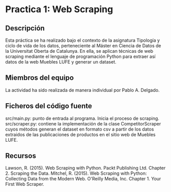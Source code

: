 # Practica 1: Web Scraping

## Descripción

Esta práctica se ha realizado bajo el contexto de la asignatura Tipología y ciclo de vida de los datos, perteneciente al Máster en Ciencia de Datos de la Universitat Oberta de Catalunya. En ella, se aplican técnicas de web scraping mediante el lenguaje de programación Python para extraer así datos de la web Muebles LUFE y generar un dataset.

## Miembros del equipo

La actividad ha sido realizada de manera individual por Pablo A. Delgado.

## Ficheros del código fuente

src/main.py: punto de entrada al programa. Inicia el proceso de scraping.
src/scraper.py: contiene la implementación de la clase CompetitorScraper cuyos métodos generan el dataset en formato csv a partir de los datos extraidos de las publicaciones de productos en el sitio web de Muebles LUFE.

## Recursos

Lawson, R. (2015). Web Scraping with Python. Packt Publishing Ltd. Chapter 2. Scraping the Data.
Mitchel, R. (2015). Web Scraping with Python: Collecting Data from the Modern Web. O'Reilly Media, Inc. Chapter 1. Your First Web Scraper.

